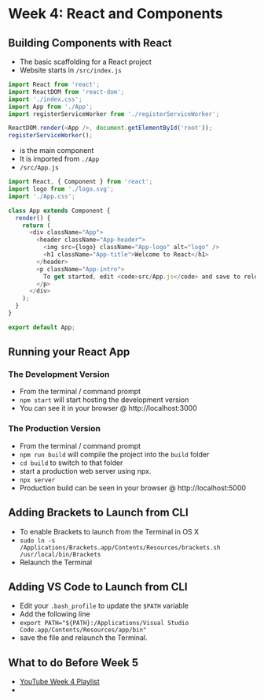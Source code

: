 # Week 4: React and Components

## Building Components with React

- The basic scaffolding for a React project
- Website starts in `/src/index.js`

```javascript
import React from 'react';
import ReactDOM from 'react-dom';
import './index.css';
import App from './App';
import registerServiceWorker from './registerServiceWorker';

ReactDOM.render(<App />, document.getElementById('root'));
registerServiceWorker();
```

- <App /> is the main component
- It is imported from `./App`
- `/src/App.js`

```javascript
import React, { Component } from 'react';
import logo from './logo.svg';
import './App.css';

class App extends Component {
  render() {
    return (
      <div className="App">
        <header className="App-header">
          <img src={logo} className="App-logo" alt="logo" />
          <h1 className="App-title">Welcome to React</h1>
        </header>
        <p className="App-intro">
          To get started, edit <code>src/App.js</code> and save to reload.
        </p>
      </div>
    );
  }
}

export default App;
```

## Running your React App

### The Development Version

- From the terminal / command prompt
- `npm start` will start hosting the development version
- You can see it in your browser @ http://localhost:3000


### The Production Version

- From the terminal / command prompt
- `npm run build` will compile the project into the `build` folder
- `cd build` to switch to that folder
- start a production web server using npx.
- `npx server`
- Production build can be seen in your browser @ http://localhost:5000


## Adding Brackets to Launch from CLI

- To enable Brackets to launch from the Terminal in OS X
- `sudo ln -s /Applications/Brackets.app/Contents/Resources/brackets.sh /usr/local/bin/Brackets`
- Relaunch the Terminal

## Adding VS Code to Launch from CLI

- Edit your `.bash_profile` to update the `$PATH` variable
- Add the following line
- `export PATH="${PATH}:/Applications/Visual Studio Code.app/Contents/Resources/app/bin"`
- save the file and relaunch the Terminal.


## What to do Before Week 5

- [YouTube Week 4 Playlist]()
- 